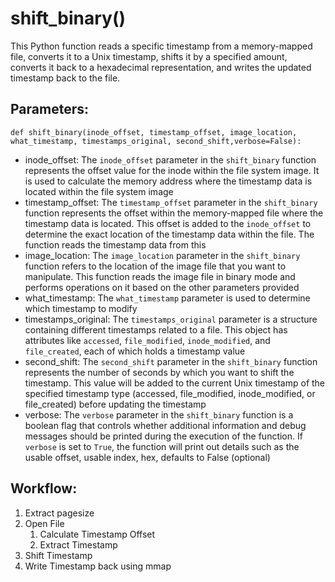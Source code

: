 # shift_binary()
This Python function reads a specific timestamp from a memory-mapped file, converts it to a Unix
    timestamp, shifts it by a specified amount, converts it back to a hexadecimal representation, and
    writes the updated timestamp back to the file.

## Parameters:
    def shift_binary(inode_offset, timestamp_offset, image_location, what_timestamp, timestamps_original, second_shift,verbose=False):
-  inode_offset: The `inode_offset` parameter in the `shift_binary` function represents the
    offset value for the inode within the file system image. It is used to calculate the memory address
    where the timestamp data is located within the file system image
-  timestamp_offset: The `timestamp_offset` parameter in the `shift_binary` function represents
    the offset within the memory-mapped file where the timestamp data is located. This offset is added
    to the `inode_offset` to determine the exact location of the timestamp data within the file. The
    function reads the timestamp data from this
-  image_location: The `image_location` parameter in the `shift_binary` function refers to the
    location of the image file that you want to manipulate. This function reads the image file in binary
    mode and performs operations on it based on the other parameters provided
-  what_timestamp: The `what_timestamp` parameter is used to determine which timestamp to
    modify
-  timestamps_original: The `timestamps_original` parameter is a structure
    containing different timestamps related to a file. This object has attributes like `accessed`, `file_modified`, `inode_modified`, and
    `file_created`, each of which holds a timestamp value
-  second_shift: The `second_shift` parameter in the `shift_binary` function represents the
    number of seconds by which you want to shift the timestamp. This value will be added to the current
    Unix timestamp of the specified timestamp type (accessed, file_modified, inode_modified, or
    file_created) before updating the timestamp
-  verbose: The `verbose` parameter in the `shift_binary` function is a boolean flag that
    controls whether additional information and debug messages should be printed during the execution of
    the function. If `verbose` is set to `True`, the function will print out details such as the usable
    offset, usable index, hex, defaults to False (optional)

## Workflow:
1. Extract pagesize
2. Open File
   1. Calculate Timestamp Offset
   2. Extract Timestamp
3. Shift Timestamp
4. Write Timestamp back using mmap